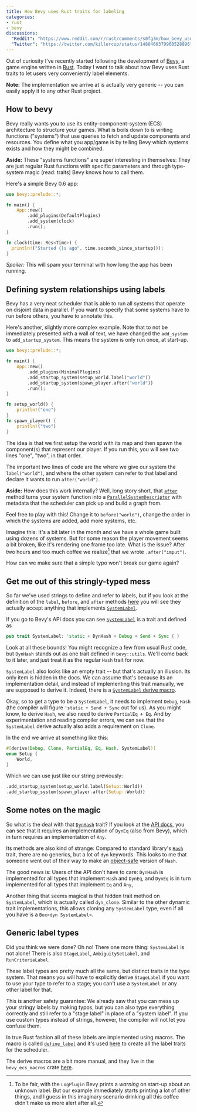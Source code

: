 ```yaml
---
title: How Bevy uses Rust traits for labeling
categories:
- rust
- bevy
discussions:
  "Reddit": "https://www.reddit.com/r/rust/comments/s0fg3m/how_bevy_uses_rust_traits_for_labeling/"
  "Twitter": "https://twitter.com/killercup/status/1480460379960528896"
---
```

Out of curiosity I've recently started following the development of [Bevy],
a game engine written in [Rust].
Today I want to talk about how Bevy uses Rust traits to let users very conveniently label elements.

**Note:** The implementation we arrive at is actually very generic
-- you can easily apply it to any other Rust project.


[Bevy]: https://bevyengine.org/
[Rust]: https://www.rust-lang.org/

## How to bevy

Bevy really wants you to use its entity-component-system (ECS) architecture
to structure your games.
What is boils down to is writing functions ("systems")
that use queries to fetch and update components and resources.
You define what you app/game is by telling Bevy which systems exists
and how they might be combined.

**Aside:** These "systems functions" are super interesting in themselves:
They are just regular Rust functions with specific parameters
and through type-system magic (read: traits) Bevy knows how to call them.

Here's a simple Bevy 0.6 app:

```rust
use bevy::prelude::*;

fn main() {
    App::new()
        .add_plugins(DefaultPlugins)
        .add_system(clock)
        .run();
}

fn clock(time: Res<Time>) {
  println!("Started {}s ago", time.seconds_since_startup());
}
```

*Spoiler:* This will spam your terminal with how long the app has been running.

## Defining system relationships using labels

Bevy has a very neat scheduler
that is able to run all systems that operate on disjoint data in parallel.
If you want to specify that some systems have to run before others,
you have to annotate this.

Here's another, slightly more complex example.
Note that to not be immediately presented with a wall of text,
we have changed the `add_system` to `add_startup_system`.
This means the system is only run once, at start-up.

```rust
use bevy::prelude::*;

fn main() {
    App::new()
        .add_plugins(MinimalPlugins)
        .add_startup_system(setup_world.label("world"))
        .add_startup_system(spawn_player.after("world"))
        .run();
}

fn setup_world() {
    println!("one")
}
fn spawn_player() {
    println!("two")
}
```

The idea is that we first setup the world with its map
and then spawn the component(s) that represent our player.
If you run this, you will see two lines "one", "two", in that order.

The important two lines of code are the where we give our system the `label("world")`,
and where the other system can refer to that label
and declare it wants to run `after("world")`.

**Aside:** How does this work internally?
Well, long story short, that [`after`][`ParallelSystemDescriptorCoercion`] method turns your system function into a [`ParallelSystemDescriptor`]
with metadata that the scheduler can pick up and build a graph from.

Feel free to play with this!
Change it to `before("world")`,
change the order in which the systems are added,
add more systems, etc.

Imagine this:
It's a bit later in the month and
we have a whole game built using dozens of systems.
But for some reason the player movement seems a bit broken,
like it's rendering one frame too late.
What is the issue?
After two hours and too much coffee we realize[^warn] that
we wrote `.after("imput")`.

How can we make sure that a simple typo won't break our game again?


[^warn]: To be fair, with the `LogPlugin` Bevy prints a *warning* on start-up about an unknown label.
But our example immediately starts printing a lot of other things,
and I guess in this imaginary scenario drinking all this coffee didn't make us more alert after all.


[`ParallelSystemDescriptorCoercion`]: https://docs.rs/bevy/0.6.0/bevy/ecs/schedule/trait.ParallelSystemDescriptorCoercion.html
[`ParallelSystemDescriptor`]: https://docs.rs/bevy/0.6.0/bevy/ecs/schedule/struct.ParallelSystemDescriptor.html

## Get me out of this stringly-typed mess

So far we've used strings to define and refer to labels,
but if you look at the definition of the `label`, `before`, and `after` methods [here][`ParallelSystemDescriptorCoercion`]
you will see they actually accept anything that implements [`SystemLabel`].

If you go to Bevy's API docs you can see [`SystemLabel`] is a trait and defined as 

```rust
pub trait SystemLabel: 'static + DynHash + Debug + Send + Sync { }
```

Look at all these bounds!
You might recognize a few from usual Rust code,
but `DynHash` stands out as one trait defined in `bevy::utils`.
We'll come back to it later, and just treat it as the regular `Hash` trait for now.

`SystemLabel` also looks like an empty trait -- but that's actually an illusion.
Its only item is hidden in the docs.
We can assume that's because its an implementation detail,
and instead of implementing this trait manually,
we are supposed to derive it.
Indeed, there is a [`SystemLabel` derive macro].

Okay, so to get a type to be a `SystemLabel`,
it needs to implement `Debug`, `Hash`
(the compiler will figure `'static + Send + Sync` out for us).
As you might know, to derive `Hash`, we also need to derive `PartialEq + Eq`.
And by experimentation and reading compiler errors,
we can see that the `SystemLabel` derive actually also adds a requirement on `Clone`.

In the end we arrive at something like this:

```rust
#[derive(Debug, Clone, PartialEq, Eq, Hash, SystemLabel)]
enum Setup {
    World,
}
```

Which we can use just like our string previously:

```rust
.add_startup_system(setup_world.label(Setup::World))
.add_startup_system(spawn_player.after(Setup::World))
```


[`SystemLabel`]: https://docs.rs/bevy/0.6.0/bevy/ecs/schedule/trait.SystemLabel.html
[`SystemLabel` derive macro]: https://docs.rs/bevy/0.6.0/bevy/ecs/schedule/derive.SystemLabel.html

## Some notes on the magic

So what is the deal with that [`DynHash`] trait?
If you look at the [API docs][`DynHash`],
you can see that it requires an implementation of `DynEq`
(also from Bevy),
which in turn requires an implementation of `Any`.

Its methods are also kind of strange:
Compared to standard library's [`Hash`] trait,
there are no generics, but a lot of `dyn` keywords.
This looks to me that someone went out of their way to make
an [object-safe] version of `Hash`.

The good news is: Users of the API don't have to care:
`DynHash` is implemented for all types that implement `Hash` and `DynEq`,
and `DynEq` is in turn implemented for all types that implement `Eq` and `Any`,

Another thing that seems magical is that hidden trait method on `SystemLabel`,
which is actually called `dyn_clone`.
Similar to the other dynamic trait implementations,
this allows cloning any `SystemLabel` type,
even if all you have is a `Box<dyn SystemLabel>`.


[`DynHash`]: https://docs.rs/bevy/0.6.0/bevy/utils/label/trait.DynHash.html
[`Hash`]: https://doc.rust-lang.org/1.57.0/core/hash/trait.Hash.html
[object-safe]: https://doc.rust-lang.org/book/ch17-02-trait-objects.html

## Generic label types

Did you think we were done?
Oh no! There one more thing:
`SystemLabel` is not alone!
There is also `StageLabel`, `AmbiguitySetLabel`, and `RunCriteriaLabel`.

These label types are pretty much all the same,
but distinct traits in the type system.
That means you will have to explicitly derive `StageLabel`
if you want to use your type to refer to a stage;
you can't use a `SystemLabel` or any other label for that.

This is another safety guarantee:
We already saw that you can mess up your stringy labels by making typos,
but you can also type everything correctly
and still refer to a "stage label" in place of a "system label".
If you use custom types instead of strings, however,
the compiler will not let you confuse them.

In true Rust fashion all of these labels are implemented using macros.
The macro is called [`define_label`]
and it's used [here][label.rs]
to create all the label traits for the scheduler.

The derive macros are a bit more manual,
and they live in the `bevy_ecs_macros` crate [here][macros].


[`define_label`]: https://docs.rs/bevy/0.6.0/bevy/utils/macro.define_label.html
[label.rs]: https://github.com/bevyengine/bevy/blob/e56685370ba82003af60a491667fac209a0f7897/crates/bevy_ecs/src/schedule/label.rs#L4-L7
[macros]: https://github.com/bevyengine/bevy/blob/8009af3879fcdb8bad70ee19b36f79100da5ea22/crates/bevy_ecs/macros/src/lib.rs#L429-L438

